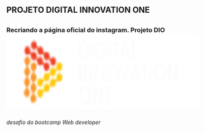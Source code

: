 <h2> PROJETO DIGITAL INNOVATION ONE<H2>


<h3>Recriando a página oficial do instagram. Projeto DIO

<img src="dio.png" height="200" width="2000">

<p><h6> desafio do bootcamp Web developer</h6>












